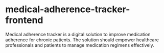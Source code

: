 # medical-adherence-tracker-frontend
Medical adherence tracker is  a digital solution to improve medication adherence for chronic patients. The solution should empower healthcare professionals and patients to manage medication regimens effectively.
